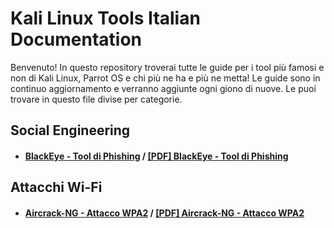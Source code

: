 # Kali Linux Tools Italian Documentation
Benvenuto! In questo repository troverai tutte le guide per i tool più famosi e non di Kali Linux, Parrot OS e chi più ne ha e più ne metta!
Le guide sono in continuo aggiornamento e verranno aggiunte ogni giono di nuove. Le puoi trovare in questo file divise per categorie.

## Social Engineering
* #### [BlackEye - Tool di Phishing](https://github.com/Fonlogen/Kali-Linux-Tools-Italian-Documentation/blob/master/Social%20Engineering/BlackEye.md) / [[PDF] BlackEye - Tool di Phishing](https://github.com/Fonlogen/Kali-Linux-Tools-Italian-Documentation/blob/master/Social%20Engineering/PDF/BlackEye.pdf)

## Attacchi Wi-Fi
* #### [Aircrack-NG - Attacco WPA2](https://github.com/Fonlogen/Kali-Linux-Tools-Italian-Documentation/blob/master/WiFi%20Attacks/Aircrack-NG.md) / [[PDF] Aircrack-NG - Attacco WPA2](https://github.com/Fonlogen/Kali-Linux-Tools-Italian-Documentation/blob/master/WiFi%20Attacks/PDF/Aircrack-NG.pdf)
